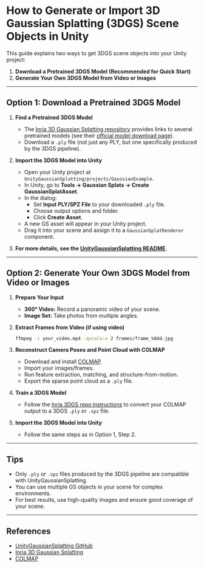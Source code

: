 # How to Generate or Import 3D Gaussian Splatting (3DGS) Scene Objects in Unity

This guide explains two ways to get 3DGS scene objects into your Unity project:

1. **Download a Pretrained 3DGS Model (Recommended for Quick Start)**
2. **Generate Your Own 3DGS Model from Video or Images**

---

## Option 1: Download a Pretrained 3DGS Model

1. **Find a Pretrained 3DGS Model**
   - The [Inria 3D Gaussian Splatting repository](https://github.com/graphdeco-inria/gaussian-splatting) provides links to several pretrained models (see their [official model download page](https://repo-sam.inria.fr/fungraph/3d-gaussian-splatting/)).
   - Download a `.ply` file (not just any PLY, but one specifically produced by the 3DGS pipeline).

2. **Import the 3DGS Model into Unity**
   - Open your Unity project at `UnityGaussianSplatting/projects/GaussianExample`.
   - In Unity, go to **Tools → Gaussian Splats → Create GaussianSplatAsset**.
   - In the dialog:
     - Set **Input PLY/SPZ File** to your downloaded `.ply` file.
     - Choose output options and folder.
     - Click **Create Asset**.
   - A new GS asset will appear in your Unity project.
   - Drag it into your scene and assign it to a `GaussianSplatRenderer` component.

3. **For more details, see the [UnityGaussianSplatting README](https://github.com/aras-p/UnityGaussianSplatting#usage).**

---

## Option 2: Generate Your Own 3DGS Model from Video or Images

1. **Prepare Your Input**
   - **360° Video:** Record a panoramic video of your scene.
   - **Image Set:** Take photos from multiple angles.

2. **Extract Frames from Video (if using video)**
   ```bash
   ffmpeg -i your_video.mp4 -qscale:v 2 frames/frame_%04d.jpg
   ```

3. **Reconstruct Camera Poses and Point Cloud with COLMAP**
   - Download and install [COLMAP](https://colmap.github.io/).
   - Import your images/frames.
   - Run feature extraction, matching, and structure-from-motion.
   - Export the sparse point cloud as a `.ply` file.

4. **Train a 3DGS Model**
   - Follow the [Inria 3DGS repo instructions](https://github.com/graphdeco-inria/gaussian-splatting) to convert your COLMAP output to a 3DGS `.ply` or `.spz` file.

5. **Import the 3DGS Model into Unity**
   - Follow the same steps as in Option 1, Step 2.

---

## Tips

- Only `.ply` or `.spz` files produced by the 3DGS pipeline are compatible with UnityGaussianSplatting.
- You can use multiple GS objects in your scene for complex environments.
- For best results, use high-quality images and ensure good coverage of your scene.

---

## References

- [UnityGaussianSplatting GitHub](https://github.com/aras-p/UnityGaussianSplatting)
- [Inria 3D Gaussian Splatting](https://github.com/graphdeco-inria/gaussian-splatting)
- [COLMAP](https://colmap.github.io/) 